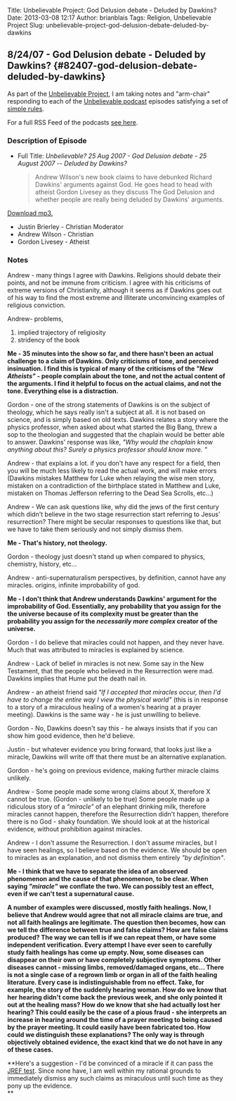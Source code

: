 Title: Unbelievable Project: God Delusion debate - Deluded by Dawkins?
Date: 2013-03-08 12:17
Author: brianblais
Tags: Religion, Unbelievable Project
Slug: unbelievable-project-god-delusion-debate-deluded-by-dawkins

8/24/07 - God Delusion debate - Deluded by Dawkins? {#82407-god-delusion-debate-deluded-by-dawkins}
---------------------------------------------------

As part of the [Unbelievable Project][], I am taking notes and
"arm-chair" responding to each of the [Unbelievable podcast][] episodes
satisfying a set of [simple rules][Unbelievable Project].

For a full RSS Feed of the podcasts [see here][].

### Description of Episode

-   Full Title: *Unbelievable? 25 Aug 2007 - God Delusion debate - 25
    August 2007 -- Deluded by Dawkins?*  

    > Andrew Wilson's new book claims to have debunked Richard Dawkins'
    > arguments against God. He goes head to head with atheist Gordon
    > Livesey as they discuss The God Delusion and whether people are
    > really being deluded by Dawkins' arguments.

[Download mp3.][]

-   Justin Brierley - Christian Moderator
-   Andrew Wilson - Christian
-   Gordon Livesey - Atheist

### Notes

Andrew - many things I agree with Dawkins. Religions should debate their
points, and not be immune from criticism. I agree with his criticisms of
extreme versions of Christianity, although it seems as if Dawkins goes
out of his way to find the most extreme and illiterate unconvincing
examples of religious conviction.

Andrew- problems,  
1. implied trajectory of religiosity  
2. stridency of the book

**Me - 35 minutes into the show so far, and there hasn't been an actual
challenge to a claim of Dawkins. Only criticisms of tone, and perceived
insinuation. I find this is typical of many of the criticisms of the
*"New Atheists"* - people complain about the tone, and not the actual
content of the arguments. I find it helpful to focus on the actual
claims, and not the tone. Everything else is a distraction.**

Gordon - one of the strong statements of Dawkins is on the subject of
theology, which he says really isn't a subject at all. it is not based
on science, and is simply based on old texts. Dawkins relates a story
where the physics professor, when asked about what started the Big Bang,
threw a sop to the theologian and suggested that the chaplain would be
better able to answer. Dawkins' response was like, *"Why would the
chaplain know anything about this? Surely a physics professor should
know more. "*

Andrew - that explains a lot. if you don't have any respect for a field,
then you will be much less likely to read the actual work, and will make
errors (Dawkins mistakes Matthew for Luke when relaying the wise men
story, mistaken on a contradiction of the birthplace stated in Matthew
and Luke, mistaken on Thomas Jefferson referring to the Dead Sea
Scrolls, etc...)

Andrew - We can ask questions like, why did the jews of the first
century which didn't believe in the two stage resurrection start
referring to Jesus' resurrection? There might be secular responses to
questions like that, but we have to take them seriously and not simply
dismiss them.

**Me - That's history, not theology.**

Gordon - theology just doesn't stand up when compared to physics,
chemistry, history, etc...

Andrew - anti-supernaturalism perspectives, by definition, cannot have
any miracles. origins, infinite improbability of god.

**Me - I don't think that Andrew understands Dawkins' argument for the
improbability of God. Essentially, any probability that you assign for
the the universe because of its complexity must be greater than the
probability you assign for the *necessarily more complex* creator of the
universe.**

Gordon - I do believe that miracles could not happen, and they never
have. Much that was attributed to miracles is explained by science.

Andrew - Lack of belief in miracles is not new. Some say in the New
Testament, that the people who believed in the Resurrection were mad.
Dawkins implies that Hume put the death nail in.

Andrew - an atheist friend said *"If I accepted that miracles occur,
then I'd have to change the entire way I view the physical world"* (this
is in response to a story of a miraculous healing of a women's hearing
at a prayer meeting). Dawkins is the same way - he is just unwilling to
believe.

Gordon - No, Dawkins doesn't say this - he always insists that if you
can show him good evidence, then he'd believe.

Justin - but whatever evidence you bring forward, that looks just like a
miracle, Dawkins will write off that there must be an alternative
explanation.

Gordon - he's going on previous evidence, making further miracle claims
unlikely.

Andrew - Some people made some wrong claims about X, therefore X cannot
be true. (Gordon - unlikely to be true) Some people made up a ridiculous
story of a *"miracle"* of an elephant drinking milk, therefore miracles
cannot happen, therefore the Resurrection didn't happen, therefore there
is no God - shaky foundation. We should look at at the historical
evidence, without prohibition against miracles.

Andrew - I don't assume the Resurrection. I don't assume miracles, but I
have seen healings, so I believe based on the evidence. We should be
open to miracles as an explanation, and not dismiss them entirely *"by
definition"*.

**Me - I think that we have to separate the idea of an observed
phenomenon and the cause of that phenomenon, to be clear. When saying
*"miracle"* we conflate the two. We can possibly test an effect, even if
we can't test a supernatural cause.**

**A number of examples were discussed, mostly faith healings. Now, I
believe that Andrew would agree that not all miracle claims are true,
and not all faith healings are legitimate. The question then becomes,
how can we tell the difference between true and false claims? How are
false claims produced? The way we can tell is if we can repeat them, or
have some independent verification. Every attempt I have ever seen to
carefully study faith healings has come up empty. Now, some diseases can
disappear on their own or have completely subjective symptoms. Other
diseases cannot - missing limbs, removed/damaged organs, etc... There is
not a single case of a regrown limb or organ in all of the faith healing
literature. Every case is indistinguishable from no effect. Take, for
example, the story of the suddenly hearing woman. How do we know that
her hearing didn't come back the previous week, and she only pointed it
out at the healing mass? How do we know that she had actually lost her
hearing? This could easily be the case of a pious fraud - she interprets
an increase in hearing around the time of a prayer meeting to being
caused by the prayer meeting. It could easily have been fabricated too.
How could we distinguish these explanations? The only way is through
objectively obtained evidence, the exact kind that we do not have in any
of these cases.**

**Here's a suggestion - I'd be convinced of a miracle if it can pass the
[JREF test][]. Since none have, I am well within my rational grounds to
immediately dismiss any such claims as miraculous until such time as
they pony up the evidence.  
**

  [Unbelievable Project]: https://brianblais.wordpress.com/2013/02/27/unbelievable-project-a-non-believers-armchair-perspective-on-six-years-of-christian-debates/
  [Unbelievable podcast]: http://www.premierradio.org.uk/shows/saturday/unbelievable.aspx
  [see here]: http://ondemand.premier.org.uk/unbelievable/AudioFeed.aspx
  [Download mp3.]: http://media.premier.org.uk/unbelievable/d8d19c39-5ea7-4ac9-8746-8b7c000c8f5a.mp3
  [JREF test]: http://www.randi.org/site/index.php/1m-challenge/challenge-faq.html
